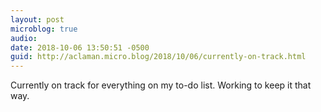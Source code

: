 ```yaml
---
layout: post
microblog: true
audio: 
date: 2018-10-06 13:50:51 -0500
guid: http://aclaman.micro.blog/2018/10/06/currently-on-track.html
---
```

Currently on track for everything on my to-do list. Working to keep it that way.
